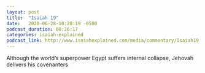 ```yaml
---
layout: post
title:  "Isaiah 19"
date:   2020-06-28-10:20:19 -0500
podcast_duration: 00:26:17
categories: isaiah-explained
podcast_link: http://www.isaiahexplained.com/media/commentary/Isaiah19.mp3
---
```

Although the world’s superpower Egypt suffers internal collapse, Jehovah delivers his covenanters
